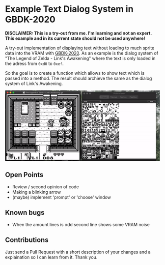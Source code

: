 # Example Text Dialog System in GBDK-2020

**DISCLAIMER: This is a try-out from me. I'm learning and not an expert. This example and in its current state should not be used anywhere!** 

A try-out implementation of displaying text without loading to much sprite data into the VRAM with [GBDK-2020](https://github.com/Zal0/gbdk-2020). As an example is the dialog system of "The Legend of Zelda - Link's Awakening" where the text is only loaded in the adress from `0xd0` to `0xef`.

So the goal is to create a function which allows to show text which is passed into a method. The result should archieve the same as the dialog system of Link's Awakening.

![Link-talking-to-croc](readme_img1.gif)

## Open Points

 - Review / second opinion of code
 - Making a blinking arrow
 - (maybe) implement 'prompt' or 'choose' window

## Known bugs

 - When the amount lines is odd second line shows some VRAM noise

## Contributions

Just send a Pull Request with a short description of your changes and a explaination so I can learn from it. Thank you.